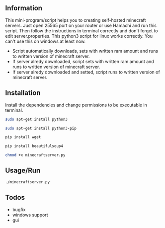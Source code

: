 ## Information
This mini-program/script helps you to creating self-hosted minecraft servers. Just open 25565 port on your router or use Hamachi and run this script. Then follow the instructions in terminal correctly and don't forget to edit server.properties.
This python3 script for linux works correctly. You can't use this on windows at least now.
- Script automatically downloads, sets with written ram amount and runs to written version of minecraft server.
- If server alredy downloaded, script sets with written ram amount and runs to written version of minecraft server.
- If server alredy downloaded and setted, script runs to written version of minecraft server.
## Installation
Install the dependencies and change permissions to be executable in terminal.
```sh
sudo apt-get install python3
  ```
  ```sh
  sudo apt-get install python3-pip
  ```
  ```sh
  pip install wget
  ```
  ```sh
  pip install beautifulsoup4
  ```
   ```sh
  chmod +x minecraftserver.py
  ```
## Usage/Run
   ```sh
  ./minecraftserver.py
  ```
## Todos

 - bugfix
 - windows support
 - gui


